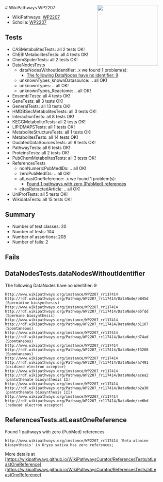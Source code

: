 <img style="float: right; width: 200px" src="https://upload.wikimedia.org/wikipedia/commons/thumb/8/83/Wplogo_with_text_500.png/640px-Wplogo_with_text_500.png" />
# WikiPathways WP2207

* WikiPathways: [WP2207](https://new.wikipathways.org/pathways/WP2207)
* Scholia: [WP2207](https://scholia.toolforge.org/wikipathways/WP2207)
## Tests
* CASMetabolitesTests: all 2 tests OK!
* ChEBIMetabolitesTests: all 4 tests OK!
* ChemSpiderTests: all 2 tests OK!
* DataNodesTests
    * dataNodesWithoutIdentifier: .x we found 1 problem(s):
        * [The following DataNodes have no identifier: 9](#d2d32fa8)
    * unknownTypes_knownDatasource: .. all OK!
    * unknownTypes: .. all OK!
    * unknownTypes_Reactome: .. all OK!
* EnsemblTests: all 4 tests OK!
* GeneTests: all 3 tests OK!
* GeneralTests: all 13 tests OK!
* HMDBSecMetabolitesTests: all 3 tests OK!
* InteractionTests: all 8 tests OK!
* KEGGMetaboliteTests: all 2 tests OK!
* LIPIDMAPSTests: all 1 tests OK!
* MetaboliteStructureTests: all 1 tests OK!
* MetabolitesTests: all 14 tests OK!
* OudatedDataSourcesTests: all 8 tests OK!
* PathwayTests: all 6 tests OK!
* ProteinsTests: all 2 tests OK!
* PubChemMetabolitesTests: all 3 tests OK!
* ReferencesTests
    * nonNumericPubMedIDs: .. all OK!
    * zeroPubMedIDs: .. all OK!
    * atLeastOneReference: .x we found 1 problem(s):
        * [Found 1 pathways with zero (PubMed) references](#d0a459f0)
    * citesRetractedArticle: .. all OK!
* UniProtTests: all 5 tests OK!
* WikidataTests: all 15 tests OK!


## Summary

* Number of test classes: 20
* Number of tests: 104
* Number of assertions: 208
* Number of fails: 2

## Fails

<a name="d2d32fa8" />

## DataNodesTests.dataNodesWithoutIdentifier

The following DataNodes have no identifier: 9
```
http://www.wikipathways.org/instance/WP2207_rr117414 http://rdf.wikipathways.org/Pathway/WP2207_rr117414/DataNode/b845d (Spermidine biosynthesis)
http://www.wikipathways.org/instance/WP2207_rr117414 http://rdf.wikipathways.org/Pathway/WP2207_rr117414/DataNode/e5fdd (Spermine biosynthesis)
http://www.wikipathways.org/instance/WP2207_rr117414 http://rdf.wikipathways.org/Pathway/WP2207_rr117414/DataNode/b1107 (Spontaneous)
http://www.wikipathways.org/instance/WP2207_rr117414 http://rdf.wikipathways.org/Pathway/WP2207_rr117414/DataNode/d74ad (Spontaneous)
http://www.wikipathways.org/instance/WP2207_rr117414 http://rdf.wikipathways.org/Pathway/WP2207_rr117414/DataNode/f3208 (Spontaneous)
http://www.wikipathways.org/instance/WP2207_rr117414 http://rdf.wikipathways.org/Pathway/WP2207_rr117414/DataNode/a7491 (oxidized electron acceptor)
http://www.wikipathways.org/instance/WP2207_rr117414 http://rdf.wikipathways.org/Pathway/WP2207_rr117414/DataNode/acea2 (pantothenate biosynthesis II)
http://www.wikipathways.org/instance/WP2207_rr117414 http://rdf.wikipathways.org/Pathway/WP2207_rr117414/DataNode/b2a30 (pantothenate biosynthesis III)
http://www.wikipathways.org/instance/WP2207_rr117414 http://rdf.wikipathways.org/Pathway/WP2207_rr117414/DataNode/ce6bd (reduced electron acceptor)
```

<a name="d0a459f0" />

## ReferencesTests.atLeastOneReference

Found 1 pathways with zero (PubMed) references
```
http://www.wikipathways.org/instance/WP2207_rr117414 'Beta-alanine biosynthesis' in Oryza sativa has zero references; 
```

More details at [https://wikipathways.github.io/WikiPathwaysCurator/ReferencesTests/atLeastOneReference](https://wikipathways.github.io/WikiPathwaysCurator/ReferencesTests/atLeastOneReference)

